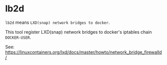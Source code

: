 # lb2d

`lb2d` means `LXD(snap) network bridges to docker`.

This tool register LXD(snap) network bridges to docker's iptables chain `DOCKER-USER`.

See: <https://linuxcontainers.org/lxd/docs/master/howto/network_bridge_firewalld/>
